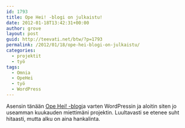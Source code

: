 ```yaml
---
id: 1793
title: Ope Hei! -blogi on julkaistu!
date: 2012-01-18T13:42:31+00:00
author: grove
layout: post
guid: http://teevati.net/btw/?p=1793
permalink: /2012/01/18/ope-hei-blogi-on-julkaistu/
categories:
  - projektit
  - työ
tags:
  - Omnia
  - OpeHei
  - työ
  - WordPress
---
```

Asensin tänään [Ope Hei! -blogi](/opehei "Ope Hei! - Learning to teach others.")a varten WordPressin ja aloitin siten jo useamman kuukauden miettimäni projektin. Luultavasti se etenee suht hitaasti, mutta alku on aina hankalinta.